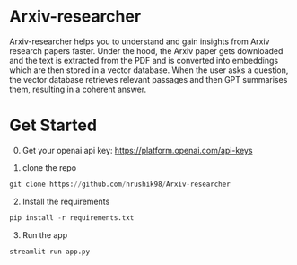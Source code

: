 # Arxiv-researcher
Arxiv-researcher helps you to understand and gain insights from Arxiv research papers faster.
Under the hood, the Arxiv paper gets downloaded and the text is extracted from the PDF and is converted into embeddings which are then stored in a vector database. When the user asks a question, the vector database retrieves relevant passages and then GPT summarises them, resulting in a coherent answer.

# Get Started
0. Get your openai api key: https://platform.openai.com/api-keys
   
1. clone the repo
```python
git clone https://github.com/hrushik98/Arxiv-researcher
```

2. Install the requirements
```python
pip install -r requirements.txt
```

3. Run the app
```python
streamlit run app.py
```
